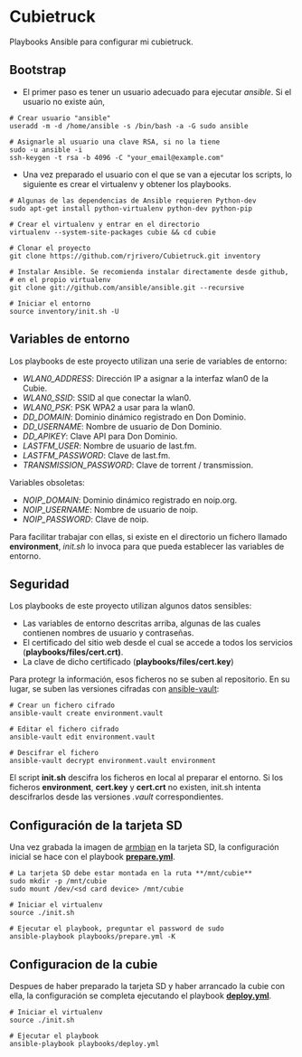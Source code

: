 Cubietruck
==========

Playbooks Ansible para configurar mi cubietruck.

Bootstrap
---------

  - El primer paso es tener un usuario adecuado para ejecutar *ansible*. Si el usuario no existe aún,

```
# Crear usuario "ansible"
useradd -m -d /home/ansible -s /bin/bash -a -G sudo ansible

# Asignarle al usuario una clave RSA, si no la tiene
sudo -u ansible -i
ssh-keygen -t rsa -b 4096 -C "your_email@example.com"
```

  - Una vez preparado el usuario con el que se van a ejecutar los scripts, lo siguiente es crear el virtualenv y obtener los playbooks.

```
# Algunas de las dependencias de Ansible requieren Python-dev
sudo apt-get install python-virtualenv python-dev python-pip

# Crear el virtualenv y entrar en el directorio
virtualenv --system-site-packages cubie && cd cubie

# Clonar el proyecto
git clone https://github.com/rjrivero/Cubietruck.git inventory

# Instalar Ansible. Se recomienda instalar directamente desde github,
# en el propio virtualenv
git clone git://github.com/ansible/ansible.git --recursive

# Iniciar el entorno
source inventory/init.sh -U
```

Variables de entorno
--------------------

Los playbooks de este proyecto utilizan una serie de variables de entorno:

  - *WLAN0_ADDRESS*: Dirección IP a asignar a la interfaz wlan0 de la Cubie.
  - *WLAN0_SSID*: SSID al que conectar la wlan0.
  - *WLAN0_PSK*: PSK WPA2 a usar para la wlan0.
  - *DD_DOMAIN*: Dominio dinámico registrado en Don Dominio.
  - *DD_USERNAME*: Nombre de usuario de Don Dominio.
  - *DD_APIKEY*: Clave API para Don Dominio.
  - *LASTFM_USER*: Nombre de usuario de last.fm.
  - *LASTFM_PASSWORD*: Clave de last.fm.
  - *TRANSMISSION_PASSWORD*: Clave de torrent / transmission.

Variables obsoletas:

  - *NOIP_DOMAIN*: Dominio dinámico registrado en noip.org.
  - *NOIP_USERNAME*: Nombre de usuario de noip.
  - *NOIP_PASSWORD*: Clave de noip.

Para facilitar trabajar con ellas, si existe en el directorio un fichero llamado **environment**, *init.sh* lo invoca para que pueda establecer las variables de entorno.

Seguridad
---------

Los playbooks de este proyecto utilizan algunos datos sensibles:

  - Las variables de entorno descritas arriba, algunas de las cuales contienen nombres de usuario y contraseñas.
  - El certificado del sitio web desde el cual se accede a todos los servicios (**playbooks/files/cert.crt)**.
  - La clave de dicho certificado (**playbooks/files/cert.key**)

Para protegr la información, esos ficheros no se suben al repositorio. En su lugar, se suben las versiones cifradas con [ansible-vault](http://docs.ansible.com/ansible/playbooks_vault.html):

```
# Crear un fichero cifrado
ansible-vault create environment.vault

# Editar el fichero cifrado
ansible-vault edit environment.vault

# Descifrar el fichero
ansible-vault decrypt environment.vault environment
```

El script **init.sh** descifra los ficheros en local al preparar el entorno. Si los ficheros **environment**, **cert.key** y **cert.crt** no existen, init.sh intenta descifrarlos desde las versiones *.vault* correspondientes.

Configuración de la tarjeta SD
------------------------------

Una vez grabada la imagen de [armbian](http://www.armbian.com/cubietruck/) en la tarjeta SD, la configuración inicial se hace con el playbook **[prepare.yml](playbooks/prepare.yml)**.

```
# La tarjeta SD debe estar montada en la ruta **/mnt/cubie**
sudo mkdir -p /mnt/cubie
sudo mount /dev/<sd card device> /mnt/cubie

# Iniciar el virtualenv
source ./init.sh

# Ejecutar el playbook, preguntar el password de sudo
ansible-playbook playbooks/prepare.yml -K
```

Configuracion de la cubie
-------------------------

Despues de haber preparado la tarjeta SD y haber arrancado la cubie con ella, la configuración se completa ejecutando el playbook **[deploy.yml](playbooks/deploy.yml)**.

```
# Iniciar el virtualenv
source ./init.sh

# Ejecutar el playbook
ansible-playbook playbooks/deploy.yml
```

